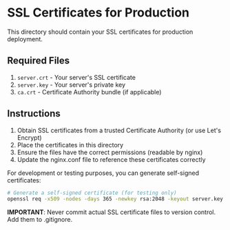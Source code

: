 # SSL Certificates for Production

This directory should contain your SSL certificates for production deployment.

## Required Files

1. `server.crt` - Your server's SSL certificate
2. `server.key` - Your server's private key
3. `ca.crt` - Certificate Authority bundle (if applicable)

## Instructions

1. Obtain SSL certificates from a trusted Certificate Authority (or use Let's Encrypt)
2. Place the certificates in this directory
3. Ensure the files have the correct permissions (readable by nginx)
4. Update the nginx.conf file to reference these certificates correctly

For development or testing purposes, you can generate self-signed certificates:

```bash
# Generate a self-signed certificate (for testing only)
openssl req -x509 -nodes -days 365 -newkey rsa:2048 -keyout server.key -out server.crt
```

**IMPORTANT**: Never commit actual SSL certificate files to version control. Add them to .gitignore.
